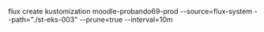 flux create kustomization moodle-probando69-prod
  --source=flux-system
  --path="./st-eks-003"
  --prune=true
  --interval=10m
